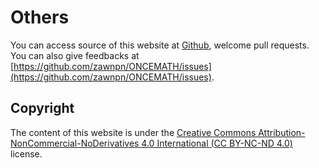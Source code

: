 
# Others

You can access source of this website at [Github](https://github.com/zawnpn/ONCEMATH/), welcome pull requests. You can also give feedbacks at [https://github.com/zawnpn/ONCEMATH/issues](https://github.com/zawnpn/ONCEMATH/issues).


## Copyright

The content of this website is under the <a rel="license" target=blank href="https://creativecommons.org/licenses/by-nc-nd/4.0/deed.en">Creative Commons Attribution-NonCommercial-NoDerivatives 4.0 International (CC BY-NC-ND 4.0)</a> license.

